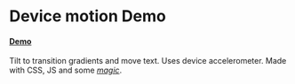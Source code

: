 # Device motion Demo
<h4><a href="http://thisisjon.github.io/Devicemotiondemo/" target="_blank">Demo</a></h4>
Tilt to transition gradients and move text. Uses device accelerometer. Made with CSS, JS and some <i><a href="http://bit.ly/1FfwptX" target="_blank">magic</a></i>.

